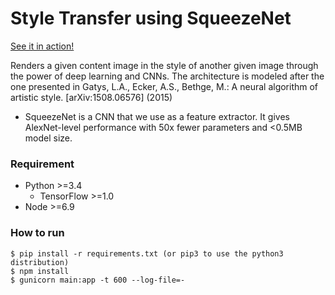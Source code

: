 # Style Transfer using SqueezeNet #

[See it in action!](https://style-transferer.herokuapp.com/)

Renders a given content image in the style of another given image through the power of deep learning and CNNs. The architecture is modeled after the one presented in Gatys, L.A., Ecker, A.S., Bethge, M.: A neural algorithm of artistic style. [arXiv:1508.06576] (2015)

+ SqueezeNet is a CNN that we use as a feature extractor. It gives AlexNet-level performance with 50x fewer parameters and <0.5MB model size.


### Requirement ###

- Python >=3.4
  - TensorFlow >=1.0
- Node >=6.9


### How to run ###

    $ pip install -r requirements.txt (or pip3 to use the python3 distribution)
    $ npm install
    $ gunicorn main:app -t 600 --log-file=-
